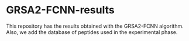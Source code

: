 # GRSA2-FCNN-results
This repository has the results obtained with the GRSA2-FCNN algorithm. Also, we add the database of peptides used in the experimental phase.
